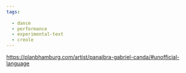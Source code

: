 ```yaml
---
tags:
  
  - dance
  - performance
  - experimental-text
  - creole
---
```

https://planbhamburg.com/artist/panaibra-gabriel-canda/#unofficial-language